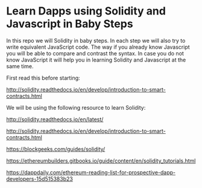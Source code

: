 # Learn Dapps using Solidity and Javascript in Baby Steps

In this repo we will Solidity in baby steps. In each step we will also try to write equivalent JavaScript code. The way if you already know Javascript you will be able to compare and contrast the syntax. In case you do not know JavaScript it will help you in learning Solidity and Javascript at the same time.

First read this before starting:

http://solidity.readthedocs.io/en/develop/introduction-to-smart-contracts.html

We will be using the following resource to learn Solidity:

http://solidity.readthedocs.io/en/latest/

http://solidity.readthedocs.io/en/develop/introduction-to-smart-contracts.html

https://blockgeeks.com/guides/solidity/

https://ethereumbuilders.gitbooks.io/guide/content/en/solidity_tutorials.html

https://dappdaily.com/ethereum-reading-list-for-prospective-dapp-developers-15d515383b23



